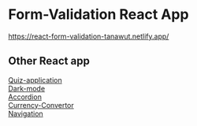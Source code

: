 # Form-Validation React App

https://react-form-validation-tanawut.netlify.app/

## Other React app
[Quiz-application](https://github.com/Josephsavesafe/React-quiz-application)\
[Dark-mode ](https://github.com/Josephsavesafe/React-quiz-application)\
[Accordion](https://github.com/Josephsavesafe/React-quiz-application)\
[Currency-Convertor ](https://github.com/Josephsavesafe/React-quiz-application)\
[Navigation ](https://github.com/Josephsavesafe/React-quiz-application)


